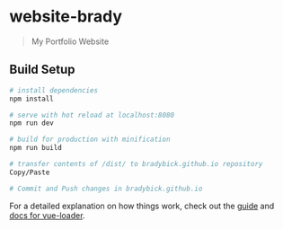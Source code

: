 # website-brady

> My Portfolio Website

## Build Setup

``` bash
# install dependencies
npm install

# serve with hot reload at localhost:8080
npm run dev

# build for production with minification
npm run build

# transfer contents of /dist/ to bradybick.github.io repository
Copy/Paste

# Commit and Push changes in bradybick.github.io
```

For a detailed explanation on how things work, check out the [guide](http://vuejs-templates.github.io/webpack/) and [docs for vue-loader](http://vuejs.github.io/vue-loader).
